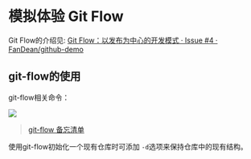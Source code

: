 # 模拟体验 Git Flow

Git Flow的介绍见:    [Git Flow：以发布为中心的开发模式 · Issue \#4 · FanDean/github-demo](https://github.com/FanDean/github-demo/issues/4)



## git-flow的使用

git-flow相关命令：  

![](https://danielkummer.github.io/git-flow-cheatsheet/img/git-flow-commands.png)

> [git-flow 备忘清单](https://danielkummer.github.io/git-flow-cheatsheet/index.zh_CN.html "git-flow 备忘清单")

使用git-flow初始化一个现有仓库时可添加 `-d`选项来保持仓库中的现有结构。




